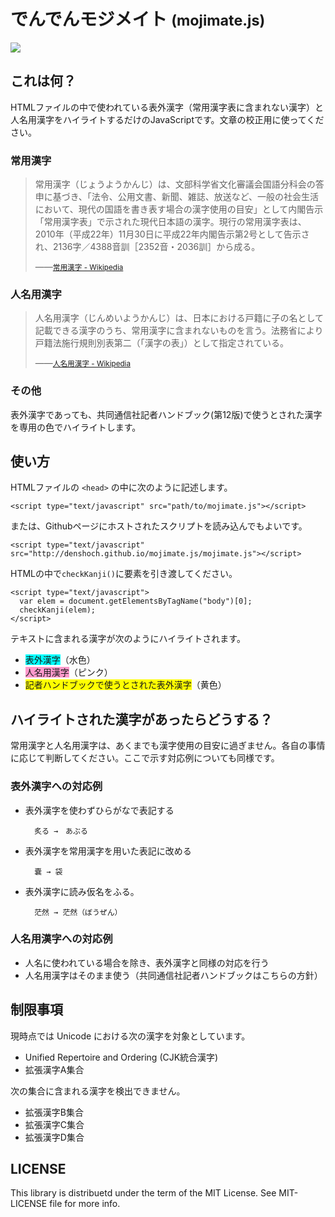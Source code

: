 # でんでんモジメイト <small>(mojimate.js)</small>

![](mojimate_logo.png)

## これは何？

HTMLファイルの中で使われている表外漢字（常用漢字表に含まれない漢字）と人名用漢字をハイライトするだけのJavaScriptです。文章の校正用に使ってください。

### 常用漢字

> 常用漢字（じょうようかんじ）は、文部科学省文化審議会国語分科会の答申に基づき、「法令、公用文書、新聞、雑誌、放送など、一般の社会生活において、現代の国語を書き表す場合の漢字使用の目安」として内閣告示「常用漢字表」で示された現代日本語の漢字。現行の常用漢字表は、2010年（平成22年）11月30日に平成22年内閣告示第2号として告示され、2136字／4388音訓［2352音・2036訓］から成る。
>
> ――<small>[常用漢字 - Wikipedia](http://ja.wikipedia.org/wiki/%E5%B8%B8%E7%94%A8%E6%BC%A2%E5%AD%97)</small>

### 人名用漢字

> 人名用漢字（じんめいようかんじ）は、日本における戸籍に子の名として記載できる漢字のうち、常用漢字に含まれないものを言う。法務省により戸籍法施行規則別表第二（「漢字の表」）として指定されている。
>
> ――<small>[人名用漢字 - Wikipedia](http://ja.wikipedia.org/wiki/%E4%BA%BA%E5%90%8D%E7%94%A8%E6%BC%A2%E5%AD%97)</small>

### その他

表外漢字であっても、共同通信社記者ハンドブック(第12版)で使うとされた漢字を専用の色でハイライトします。

## 使い方

HTMLファイルの `<head>` の中に次のように記述します。

    <script type="text/javascript" src="path/to/mojimate.js"></script>

または、Githubページにホストされたスクリプトを読み込んでもよいです。

    <script type="text/javascript" src="http://denshoch.github.io/mojimate.js/mojimate.js"></script>

HTMLの中で`checkKanji()`に要素を引き渡してください。

    <script type="text/javascript">
      var elem = document.getElementsByTagName("body")[0];
      checkKanji(elem);
    </script>

テキストに含まれる漢字が次のようにハイライトされます。

* <span style="background-color:#00FFFF;">表外漢字</span>（水色）
* <span style="background-color:#FF99CC;">人名用漢字</span>（ピンク）
* <span style="background-color:#FFFF00;">記者ハンドブックで使うとされた表外漢字</span>（黄色）

## ハイライトされた漢字があったらどうする？

常用漢字と人名用漢字は、あくまでも漢字使用の目安に過ぎません。各自の事情に応じて判断してください。ここで示す対応例についても同様です。

### 表外漢字への対応例

* 表外漢字を使わずひらがなで表記する

        炙る →　あぶる

* 表外漢字を常用漢字を用いた表記に改める

        嚢 → 袋

* 表外漢字に読み仮名をふる。

        茫然 → 茫然（ぼうぜん）

### 人名用漢字への対応例

* 人名に使われている場合を除き、表外漢字と同様の対応を行う
* 人名用漢字はそのまま使う（共同通信社記者ハンドブックはこちらの方針）

## 制限事項

現時点では Unicode における次の漢字を対象としています。

* Unified Repertoire and Ordering (CJK統合漢字)
* 拡張漢字A集合

次の集合に含まれる漢字を検出できません。

* 拡張漢字B集合
* 拡張漢字C集合
* 拡張漢字D集合  

## LICENSE

This library is distribuetd under the term of the MIT License. See MIT-LICENSE file for more info.
